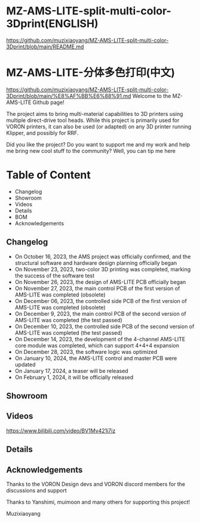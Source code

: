 # MZ-AMS-LITE-split-multi-color-3Dprint(ENGLISH)
https://github.com/muzixiaoyang/MZ-AMS-LITE-split-multi-color-3Dprint/blob/main/README.md
# MZ-AMS-LITE-分体多色打印(中文)
https://github.com/muzixiaoyang/MZ-AMS-LITE-split-multi-color-3Dprint/blob/main/%E8%AF%BB%E6%88%91.md
Welcome to the MZ-AMS-LITE Github page!

The project aims to bring multi-material capabilities to 3D printers using multiple direct-drive tool heads. While this project is primarily used for VORON printers, it can also be used (or adapted) on any 3D printer running Klipper, and possibly for RRF.

Did you like the project? Do you want to support me and my work and help me bring new cool stuff to the community? Well, you can tip me here

# Table of Content
* Changelog
* Showroom
* Videos
* Details
* BOM
* Acknowledgements
## Changelog
* On October 16, 2023, the AMS project was officially confirmed, and the structural software and hardware design planning officially began
* On November 23, 2023, two-color 3D printing was completed, marking the success of the software test
* On November 26, 2023, the design of AMS-LITE PCB officially began
* On November 27, 2023, the main control PCB of the first version of AMS-LITE was completed (obsolete)
* On December 06, 2023, the controlled side PCB of the first version of AMS-LITE was completed (obsolete)
* On December 9, 2023, the main control PCB of the second version of AMS-LITE was completed (the test passed)
* On December 10, 2023, the controlled side PCB of the second version of AMS-LITE was completed (the test passed)
* On December 14, 2023, the development of the 4-channel AMS-LITE core module was completed, which can support 4+4+4 expansion
* On December 28, 2023, the software logic was optimized
* On January 10, 2024, the AMS-LITE control and master PCB were updated
* On January 17, 2024, a teaser will be released
* On February 1, 2024, it will be officially released
## Showroom
## Videos
https://www.bilibili.com/video/BV1Mv421i7iz
## Details
## Acknowledgements
Thanks to the VORON Design devs and VORON discord members for the discussions and support

Thanks to Yanshimi, muimoon and many others for supporting this project!

Muzixiaoyang

